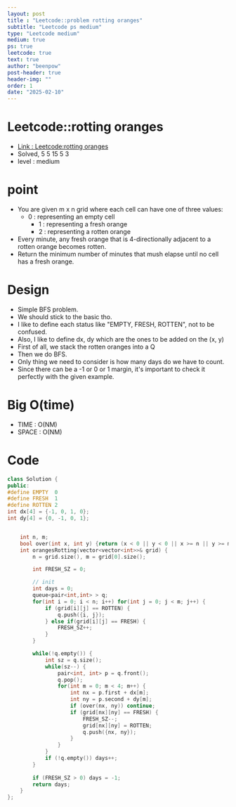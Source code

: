 ```yaml
---
layout: post
title : "Leetcode::problem rotting oranges"
subtitle: "Leetcode ps medium"
type: "Leetcode medium"
medium: true
ps: true
leetcode: true
text: true
author: "beenpow"
post-header: true
header-img: ""
order: 1
date: "2025-02-10"
---
```


# Leetcode::rotting oranges
- [Link : Leetcode:rotting oranges](https://leetcode.com/problems/rotting-oranges/description/?envType=company&envId=google&favoriteSlug=google-thirty-days)
- Solved, 5 5 15 5 3
- level : medium

# point
- You are given m x n grid where each cell can have one of three values:
  - 0 : representing an empty cell
	- 1 : representing a fresh orange
	- 2 : representing a rotten orange
- Every minute, any fresh orange that is 4-directionally adjacent to a rotten orange becomes rotten.
- Return the minimum number of minutes that mush elapse until no cell has a fresh orange.

# Design
- Simple BFS problem.
- We should stick to the basic tho.
- I like to define each status like "EMPTY, FRESH, ROTTEN", not to be confused.
- Also, I like to define dx, dy which are the ones to be added on the (x, y)
- First of all, we stack the rotten oranges into a Q
- Then we do BFS.
- Only thing we need to consider is how many days do we have to count.
- Since there can be a -1 or 0 or 1 margin, it's important to check it perfectly with the given example.


# Big O(time)
- TIME : O(NM)
- SPACE : O(NM)

# Code

```cpp
class Solution {
public:
#define EMPTY  0
#define FRESH  1
#define ROTTEN 2
int dx[4] = {-1, 0, 1, 0};
int dy[4] = {0, -1, 0, 1};


    int n, m;
    bool over(int x, int y) {return (x < 0 || y < 0 || x >= n || y >= m);}
    int orangesRotting(vector<vector<int>>& grid) {
        n = grid.size(), m = grid[0].size();

        int FRESH_SZ = 0;

        // init
        int days = 0;
        queue<pair<int,int> > q;
        for(int i = 0; i < n; i++) for(int j = 0; j < m; j++) {
            if (grid[i][j] == ROTTEN) {
                q.push({i, j});
            } else if(grid[i][j] == FRESH) {
                FRESH_SZ++;
            }
        }

        while(!q.empty()) {
            int sz = q.size();
            while(sz--) {
                pair<int, int> p = q.front();
                q.pop();
                for(int m = 0; m < 4; m++) {
                    int nx = p.first + dx[m];
                    int ny = p.second + dy[m];
                    if (over(nx, ny)) continue;
                    if (grid[nx][ny] == FRESH) {
                        FRESH_SZ--;
                        grid[nx][ny] = ROTTEN;
                        q.push({nx, ny});
                    }
                }
            }
            if (!q.empty()) days++;
        }
        
        if (FRESH_SZ > 0) days = -1;
        return days;
    }
};
```
